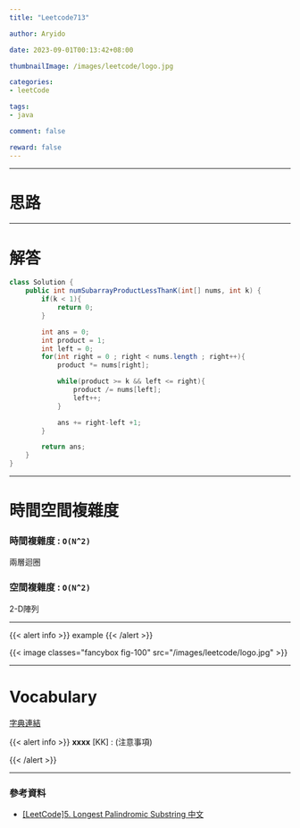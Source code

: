 ```yaml
---
title: "Leetcode713"

author: Aryido

date: 2023-09-01T00:13:42+08:00

thumbnailImage: /images/leetcode/logo.jpg

categories:
- leetCode

tags:
- java

comment: false

reward: false
---
```

<!--BODY-->
>
<!--more-->

---

# 思路

---

# 解答
```java
class Solution {
    public int numSubarrayProductLessThanK(int[] nums, int k) {
        if(k < 1){
            return 0;
        }

        int ans = 0;
        int product = 1;
        int left = 0;
        for(int right = 0 ; right < nums.length ; right++){
            product *= nums[right];

            while(product >= k && left <= right){
                product /= nums[left];
                left++;
            }

            ans += right-left +1;
        }

        return ans;
    }
}
```

---

# 時間空間複雜度

### 時間複雜度 : ```O(N^2)```
兩層迴圈

### 空間複雜度 : ```O(N^2)```
2-D陣列

---

{{< alert info >}}
example
{{< /alert >}}

{{< image classes="fancybox fig-100" src="/images/leetcode/logo.jpg" >}}

---

# Vocabulary

[字典連結](https://tw.dictionary.search.yahoo.com/search;_ylt=AwrtXGs1MCVj1V8AZAh9rolQ;_ylc=X1MDMTM1MTIwMDM4MQRfcgMyBGZyAwRmcjIDc2ItdG9wBGdwcmlkA3VHbnhCdFdPUnBlU3k0a1ZuS1A0VUEEbl9yc2x0AzAEbl9zdWdnAzQEb3JpZ2luA3R3LmRpY3Rpb25hcnkuc2VhcmNoLnlhaG9vLmNvbQRwb3MDMARwcXN0cgMEcHFzdHJsAzAEcXN0cmwDMTAEcXVlcnkDZGVwYXJ0dXJlJTIwBHRfc3RtcAMxNjYzMzgxODE3?p=departure+&fr2=sb-top)

{{< alert info >}}
**xxxx** [KK] : (注意事項)

{{< /alert >}}

---

### 參考資料

- [[LeetCode]5. Longest Palindromic Substring 中文](https://www.youtube.com/watch?v=ZnzvU03HtYk)